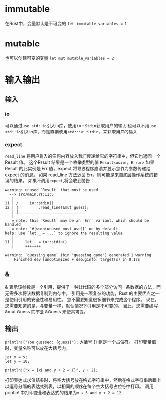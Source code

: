
# immutable
在Rust中，变量默认是不可变的
`let immutable_variables = 1`

# mutable
也可以创建可变的变量
`let mut mutable_variables = 2`

# 输入输出

## 输入

### io
可以通过`use std::io`引入io库，使用`io::Stdin`获取用户的输入
也可以不用`use std::io`引入io库，而是直接使用`std::io::Stdin`，来获取用户的输入

### expect
`read_line` 将用户输入的任何内容放入我们传递给它的字符串中，但它也返回一个 Result 值。
这个Result 结果是一个枚举类型的值 `Result<usize, Error>`
如果 Result 的此实例是 Err 值，expect 将导致程序崩溃并显示您作为参数传递给expect 的消息。
如果 read_line 方法返回 Err，则可能是来自底层操作系统的错误的结果。
如果不调用`expect`,将会收到警告：
```
warning: unused `Result` that must be used
  --> src/main.rs:11:5
   |
11 | /     io::stdin()
12 | |         .read_line(&mut guess);
   | |______________________________^
   |
   = note: this `Result` may be an `Err` variant, which should be handled
   = note: `#[warn(unused_must_use)]` on by default
help: use `let _ = ...` to ignore the resulting value
   |
11 |     let _ = io::stdin()
   |     +++++++

warning: `guessing_game` (bin "guessing_game") generated 1 warning
    Finished dev [unoptimized + debuginfo] target(s) in 0.17s
```

## &
& 表示该参数是一个引用，提供了一种让代码的多个部分访问一条数据的方法，而无需多次将该数据复制到内存中。 
引用是一项复杂的功能，Rust 的主要优点之一是使用引用的安全性和易用性。 您不需要知道很多细节来完成这个程序。 现在，您需要知道的是，与变量一样，默认情况下引用是不可变的。 因此，您需要编写 &mut Guess 而不是 &Guess 来使其可变。

## 输出
`println!("You guessed: {guess}");`
大括号 {} 组是一个占位符。 
打印变量值时，变量名称可以放在大括号内。 

```
let x = 5;
let y = 10;

println!("x = {x} and y + 2 = {}", y + 2);

```
打印表达式求值结果时，将空大括号放在格式字符串中，然后在格式字符串后跟上以逗号分隔的表达式列表，以相同的顺序在每个空大括号占位符中打印。 调用 println! 中打印变量和表达式的结果为`x = 5 and y + 2 = 12`

